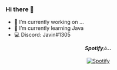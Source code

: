 ### Hi there 👋
- 🔭 I’m currently working on ...
- 🌱 I’m currently learning Java
- 💻 Discord: Javin#1305


<p align="center"> 
  <i><b>Spotify🎶...</b></i>
  <br><br>
  <a href="https://open.spotify.com/user/javinliu09"/>
    <img src="https://spotify-recently-played-readme.vercel.app/api?user=javinliu09&count=1&width=500" alt="Spotify"/>
  </a>
</p>
<!--
**javin7/javin7** is a ✨ _special_ ✨ repository because its `README.md` (this file) appears on your GitHub profile.

